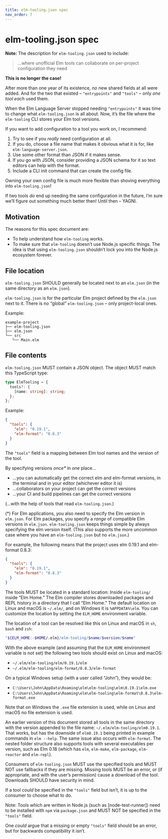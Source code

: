 ```yaml
---
title: elm-tooling.json spec
nav_order: 7
---
```


# elm-tooling.json spec

**Note:** The description for `elm-tooling.json` used to include:

> …where unofficial Elm tools can collaborate on per-project configuration they need

**This is no longer the case!**

After more than one year of its existence, _no_ new shared fields at all were added. And for the two that existed – `"entrypoints"` and `"tools"` – only _one tool each_ used them.

When the Elm Language Server stopped needing `"entrypoints"` it was time to change what `elm-tooling.json` is all about. Now, it’s the file where the `elm-tooling` CLI stores your Elm tool versions.

If you want to add configuration to a tool you work on, I recommend:

1. Try to see if you _really_ need configuration at all.
2. If you do, choose a file name that makes it obvious what it is for, like `elm-language-server.json`.
3. Use some other format than JSON if it makes sense.
4. If you go with JSON, consider providing a JSON schema for it so text editors can help with the format.
5. Include a CLI init command that can create the config file.

Owning your own config file is much more flexible than shoving everything into `elm-tooling.json`!

If two tools _do_ end up needing the same configuration in the future, I’m sure we’ll figure out something much better then! Until then – YAGNI.

## Motivation

The reasons for this spec document are:

- To help understand how `elm-tooling` works.
- To make sure that `elm-tooling` doesn’t use Node.js specific things. The idea is that using `elm-tooling.json` shouldn’t lock you into the Node.js ecosystem forever.

## File location

`elm-tooling.json` SHOULD generally be located next to an `elm.json` (in the same directory as an `elm.json`).

`elm-tooling.json` is for the particular Elm project defined by the `elm.json` next to it. There is no “global” `elm-tooling.json` – only project-local ones.

Example:

```
example-project
├── elm-tooling.json
├── elm.json
└── src
   └── Main.elm
```

## File contents

`elm-tooling.json` MUST contain a JSON object. The object MUST match this TypeScript type:

```ts
type ElmTooling = {
  tools?: {
    [name: string]: string;
  };
};
```

Example:

```json
{
  "tools": {
    "elm": "0.19.1",
    "elm-format": "0.8.3"
  }
}
```

The `"tools"` field is a mapping between Elm tool names and the version of the tool.

By specifying versions _once\*_ in _one_ place…

- …you can automatically get the correct elm and elm-format versions, in the terminal and in your editor (whichever editor it is)
- …collaborators on your project can get the correct versions
- …your CI and build pipelines can get the correct versions

(…with the help of tools that read `elm-tooling.json`.)

(\*) For Elm applications, you also need to specify the Elm version in `elm.json`. For Elm packages, you specify a _range_ of compatible Elm versions in `elm.json`. `elm-tooling.json` keeps things simple by always specifying the elm version itself. (This also supports the more uncommon case where you have an `elm-tooling.json` but no `elm.json`.)

For example, the following means that the project uses elm 0.19.1 and elm-format 0.8.3:

```json
{
  "tools": {
    "elm": "0.19.1",
    "elm-format": "0.8.3"
  }
}
```

The tools MUST be located in a standard location: Inside `elm-tooling/` inside “Elm Home.” The Elm compiler stores downloaded packages and REPL history in a directory that I call “Elm Home.” The default location on Linux and macOS is `~/.elm/`, and on Windows it is `%APPDATA%\elm`. You can customize the location by setting the `ELM_HOME` environment variable.

The location of a tool can be resolved like this on Linux and macOS in `sh`, `bash` and `zsh`:

```bash
"${ELM_HOME:-$HOME/.elm}/elm-tooling/$name/$version/$name"
```

With the above example (and assuming that the `ELM_HOME` environment variable is not set) the following two tools should exist on Linux and macOS:

- `~/.elm/elm-tooling/elm/0.19.1/elm`
- `~/.elm/elm-tooling/elm-format/0.8.3/elm-format`

On a typical Windows setup (with a user called “John”), they would be:

- `C:\Users\John\AppData\Roaming\elm\elm-tooling\elm\0.19.1\elm.exe`
- `C:\Users\John\AppData\Roaming\elm\elm-tooling\elm-format\0.8.3\elm-format.exe`

Note that on Windows the `.exe` file extension is used, while on Linux and macOS no file extension is used.

An earlier version of this document stored all tools in the same directory with the version appended to the file name: `~/.elm/elm-tooling/elm0.19.1`. That works, but has the downside of `elm0.19.1` being printed in example commands in `elm --help`. The same issue also occurs with `elm-format`. The nested folder structure also supports tools with several executables per version, such as Elm 0.18 (which has `elm`, `elm-make`, `elm-package`, `elm-reactor` and `elm-repl`).

Consumers of `elm-tooling.json` MUST use the specified tools and MUST NOT use fallbacks if they are missing. Missing tools MUST be an error, or (if appropriate, and with the user’s permission) cause a download of the tool. Downloads SHOULD have security in mind.

If a tool _could_ be specified in the `"tools"` field but isn’t, it is up to the consumer to choose what to do.

Note: Tools which are written in Node.js (such as [node-test-runner]) need to be installed with `npm` via `package.json` and MUST NOT be specified in the `"tools"` field.

One _could_ argue that a missing or empty `"tools"` field should be an error, but for backwards compatibility it isn’t.
